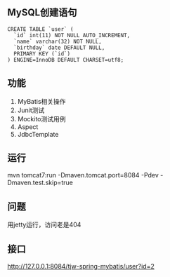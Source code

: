 ## MySQL创建语句
```MySQL
CREATE TABLE `user` (
  `id` int(11) NOT NULL AUTO_INCREMENT,
  `name` varchar(32) NOT NULL,
  `birthday` date DEFAULT NULL,
  PRIMARY KEY (`id`)
) ENGINE=InnoDB DEFAULT CHARSET=utf8;
```

## 功能
1. MyBatis相关操作
2. Junit测试
3. Mockito测试用例
4. Aspect
5. JdbcTemplate


## 运行
mvn tomcat7:run -Dmaven.tomcat.port=8084 -Pdev -Dmaven.test.skip=true

## 问题
用jetty运行，访问老是404

## 接口
http://127.0.0.1:8084/tjw-spring-mybatis/user?id=2
